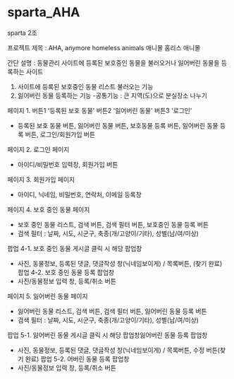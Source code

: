 # sparta_AHA
sparta 2조 

프로젝트 제목 : AHA, anymore homeless animals 애니몰 홈리스 애니몰

간단 설명 : 동물관리 사이트에 등록된 보호중인 동물을 불러오거나 잃어버린 동물을 등록하는 사이트 

1. 사이트에 등록된 보호중인 동물 리스트 불러오는 기능 
2. 잃어버린 동물 등록하는 기능
-공통기능 :  큰 지역(도)으로 분실장소 나누기 



페이지 1. 버튼1 '등록된 보호 동물' 버튼2 '잃어버린 동물' 버튼3 '로그인'
- 등록된 보호 동물 버튼, 잃어버린 동물 버튼, 보호동물 등록 버튼, 잃어버린 동물 등록 버튼, 로그인/회원가입 버튼

페이지 2. 로그인 페이지
- 아이디/비밀번호 입력창, 회원가입 버튼

페이지 3. 회원가입 페이지
- 아이디, 닉네임, 비밀번호, 연락처, 이메일 등록창

페이지 4. 보호 중인 동물 페이지
- 보호 중인 동물 리스트, 검색 버튼, 검색 필터 버튼, 보호중인 동물 등록 버튼
- 검색 필터 : 날짜, 시도, 시군구, 축종(개/고양이/기타), 성별(남/여/미상)

팝업 4-1. 보호 중인 동물 게시글 클릭 시 해당 팝업창 
- 사진, 동물정보, 등록된 댓글, 댓글작성 창(닉네임보이게) / 목록버튼, (찾기 완료)
팝업 4-2. 보호 중인 동물 등록 팝업창
- 사진/동물정보 입력 창, 등록/취소 버튼

페이지 5. 잃어버린 동물 페이지
- 잃어버린 동물 리스트, 검색 버튼, 검색 필터 버튼, 잃어버린 동물 등록 버튼
- 검색 필터 : 날짜, 시도, 시군구, 축종(개/고양이/기타), 성별(남/여/미상)

팝업 5-1. 잃어버린 동물 게시글 클릭 시 해당 팝업창잃어버린 동물 등록 팝업창
- 사진, 동물정보, 등록된 댓글, 댓글작성 창(닉네임보이게) / 목록버튼, 수정 버튼(찾기 완료)
팝업 5-2. 어버린 동물 등록 팝업창
- 사진/동물정보 입력 창, 등록/취소 버튼
